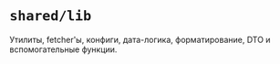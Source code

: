 # `shared/lib`

Утилиты, fetcher'ы, конфиги, дата-логика, форматирование, DTO и вспомогательные функции.